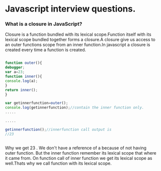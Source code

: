 # Javascript interview questions.

### What is a closure in JavaScript?
Closure is a function bundled with its lexical scope.Function itself with its lexical scope bundled together forms a closure.A closure give us access to an outer functions scope from an inner function.In javascript a closure is created every time a function is created.

```javascript

function outer(){
debugger;
var a=23;
function inner(){
console.log(a);
}
return inner();
}

var getinnerfunction=outer();
console.log(getinnerfunction);//contain the inner function only.
.....

.....

getinnerfunction();//innerfunction call output is
//23
 

```

Why we get 23 . We don't have a reference of a because of not having outer function. But the inner function remember its lexical scope that where it came from. On function call of inner function we get its lexical scope as well.Thats why we call function with its lexical scope.




















